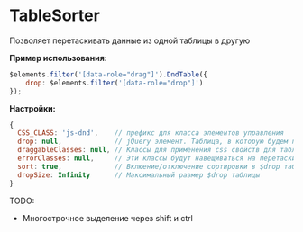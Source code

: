 TableSorter
===========

Позволяет перетаскивать данные из одной таблицы в другую

**Пример использования:**
```javascript
$elements.filter('[data-role="drag"]').DndTable({
	drop: $elements.filter('[data-role="drop"]')
});
```
**Настройки:**
```javascript
{
  CSS_CLASS: 'js-dnd',    // префикс для класса элементов управления
  drop: null,             // jQuery элемент. Таблица, в которую будем переносить данные из дргой
  draggableClasses: null, // Классы для применения css свойств для таблицы, в которой переносится элемент (по умолчанию берется из таблицы $drop)
  errorClasses: null,     // Эти классы будут навещиваться на перетаскиваемый элемент во время ошибки
  sort: true,             // Вклюение/отключение сортировки в $drop таблице
  dropSize: Infinity      // Максимальный размер $drop таблицы
}
```

TODO:
- Многострочное выделение через shift и ctrl
